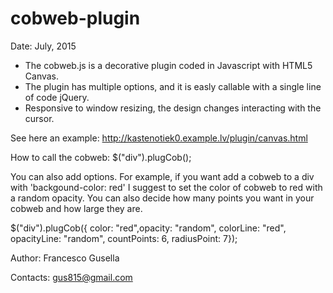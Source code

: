 # cobweb-plugin

Date: July, 2015

- The cobweb.js is a decorative plugin coded in Javascript with HTML5 Canvas. 
- The plugin has multiple options, and it is easly callable with a single line of code jQuery.
- Responsive to window resizing, the design changes interacting with the cursor.

See here an example: http://kastenotiek0.example.lv/plugin/canvas.html

How to call the cobweb:
$("div").plugCob();

You can also add options.
For example, if you want add a cobweb to a div with 'backgound-color: red' I suggest to set the color of cobweb to red with a random opacity. You can also decide how many points you want in your cobweb and how large they are.

$("div").plugCob({ color: "red",opacity: "random", colorLine: "red", opacityLine: "random", countPoints: 6, radiusPoint: 7});

Author: Francesco Gusella

Contacts: gus815@gmail.com
